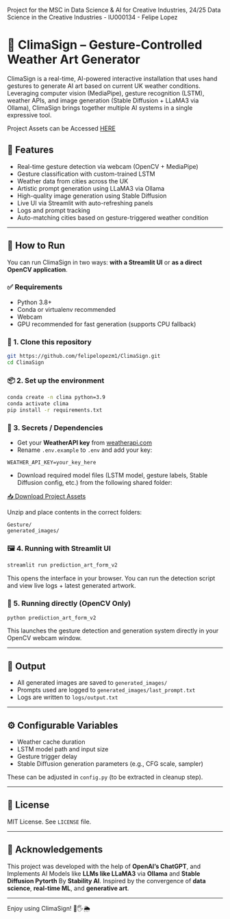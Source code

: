 Project for the MSC in Data Science & AI for Creative Industries, 24/25 Data Science in the Creative Industries - IU000134 - Felipe Lopez
# 🤖 ClimaSign – Gesture-Controlled Weather Art Generator

ClimaSign is a real-time, AI-powered interactive installation that uses hand gestures to generate AI art based on current UK weather conditions. Leveraging computer vision (MediaPipe), gesture recognition (LSTM), weather APIs, and image generation (Stable Diffusion + LLaMA3 via Ollama), ClimaSign brings together multiple AI systems in a single expressive tool.

Project Assets can be Accessed [HERE](https://artslondon-my.sharepoint.com/:f:/r/personal/f_lopezmantilla0520231_arts_ac_uk/Documents/DS_Project_Felipe_Lopez?csf=1&web=1&e=nOa3gW) 

## 🌟 Features

- Real-time gesture detection via webcam (OpenCV + MediaPipe)
- Gesture classification with custom-trained LSTM
- Weather data from cities across the UK
- Artistic prompt generation using LLaMA3 via Ollama
- High-quality image generation using Stable Diffusion
- Live UI via Streamlit with auto-refreshing panels
- Logs and prompt tracking
- Auto-matching cities based on gesture-triggered weather condition

---

## 🚀 How to Run

You can run ClimaSign in two ways: **with a Streamlit UI** or **as a direct OpenCV application**.

### ✅ Requirements

- Python 3.8+
- Conda or virtualenv recommended
- Webcam
- GPU recommended for fast generation (supports CPU fallback)

### 📁 1. Clone this repository

```bash
git https://github.com/felipelopezm1/ClimaSign.git
cd ClimaSign
```

### 📦 2. Set up the environment

```bash
conda create -n clima python=3.9
conda activate clima
pip install -r requirements.txt
```

### 🔑 3. Secrets / Dependencies

- Get your **WeatherAPI key** from [weatherapi.com](https://www.weatherapi.com/)
- Rename `.env.example` to `.env` and add your key:

```
WEATHER_API_KEY=your_key_here
```

- Download required model files (LSTM model, gesture labels, Stable Diffusion config, etc.) from the following shared folder:

[📥 Download Project Assets](https://artslondon-my.sharepoint.com/:f:/g/personal/f_lopezmantilla0520231_arts_ac_uk/Eg1scnTgBYVNjfd9Tyqr660BXcBE7zXLtZhlIGwAVoWCsw?e=xQJl0k)

Unzip and place contents in the correct folders:
```
Gesture/
generated_images/
```

### 🖼 4. Running with Streamlit UI

```bash
streamlit run prediction_art_form_v2
```

This opens the interface in your browser. You can run the detection script and view live logs + latest generated artwork.

### 🧠 5. Running directly (OpenCV Only)

```bash
python prediction_art_form_v2
```

This launches the gesture detection and generation system directly in your OpenCV webcam window.

---

## 🧪 Output

- All generated images are saved to `generated_images/`
- Prompts used are logged to `generated_images/last_prompt.txt`
- Logs are written to `logs/output.txt`

---

## ⚙️ Configurable Variables

- Weather cache duration
- LSTM model path and input size
- Gesture trigger delay
- Stable Diffusion generation parameters (e.g., CFG scale, sampler)

These can be adjusted in `config.py` (to be extracted in cleanup step).

---

## 📜 License

MIT License. See `LICENSE` file.

---

## 🤝 Acknowledgements

This project was developed with the help of **OpenAI’s ChatGPT**, and Implements AI Models like **LLMs like LLaMA3** via **Ollama** and **Stable Diffusion Pytorth** By **Stability AI**.
Inspired by the convergence of **data science**, **real-time ML**, and **generative art**.

---

Enjoy using ClimaSign! 🎨🖐️🌦️
